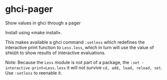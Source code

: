 # ghci-pager
Show values in ghci through a pager

Install using «make install». 

This makes available a ghci command `:setless` which redefines the
interactive print function to `Less.less`, which in turn will use the
value of `$PAGER` to show results of interactive evaluations.

Note:
Because the `Less` module is not part of a package, the `:set
-interactive-print=Less.less` it will not survive `cd, add, load,
reload, set`. Use `:setless` to reenable it.

